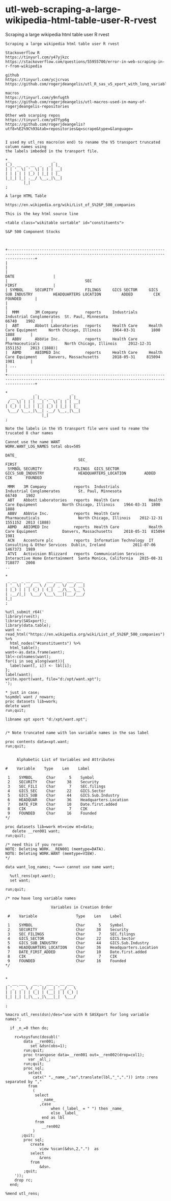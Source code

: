 # utl-web-scraping-a-large-wikipedia-html-table-user-R-rvest
Scraping a large wikipedia html table user R rvest    

    Scraping a large wikipedia html table user R rvest                                                                                                          
                                                                                                                                                                
    Stackoverflow R                                                                                                                                             
    https://tinyurl.com/y47yjkzc                                                                                                                                
    https://stackoverflow.com/questions/55955700/error-in-web-scraping-in-r-from-wikipedia                                                                      
                                                                                                                                                                
    github                                                                                                                                                      
    https://tinyurl.com/ycjcrvas                                                                                                                                
    https://github.com/rogerjdeangelis/utl_R_sas_v5_xport_with_long_variable_names                                                                              
                                                                                                                                                                
    macros                                                                                                                                                      
    https://tinyurl.com/y9nfugth                                                                                                                                
    https://github.com/rogerjdeangelis/utl-macros-used-in-many-of-rogerjdeangelis-repositories                                                                  
                                                                                                                                                                
    Other web scarping repos                                                                                                                                    
    https://tinyurl.com/yd7fyp6g                                                                                                                                
    https://github.com/rogerjdeangelis?utf8=%E2%9C%93&tab=repositories&q=scrape&type=&language=                                                                 
                                                                                                                                                                
                                                                                                                                                                
    I used my utl_res macro(on end) to rename the V5 transport truncated column names using                                                                     
    the labels imbeded in the transport file.                                                                                                                   
                                                                                                                                                                
    *_                   _                                                                                                                                      
    (_)_ __  _ __  _   _| |_                                                                                                                                    
    | | '_ \| '_ \| | | | __|                                                                                                                                   
    | | | | | |_) | |_| | |_                                                                                                                                    
    |_|_| |_| .__/ \__,_|\__|                                                                                                                                   
            |_|                                                                                                                                                 
    ;                                                                                                                                                           
                                                                                                                                                                
    A large HTML Table                                                                                                                                          
                                                                                                                                                                
    https://en.wikipedia.org/wiki/List_of_S%26P_500_companies                                                                                                   
                                                                                                                                                                
    This is the key html source line                                                                                                                            
                                                                                                                                                                
    <table class="wikitable sortable" id="constituents">                                                                                                        
                                                                                                                                                                
    S&P 500 Component Stocks                                                                                                                                    
                                                                                                                                                                
                                                                                                                                                                
                                                                                                                                                                
    +--------------------------------------------------------------------------------------------------------------------------------------------------------+  
    |                                                                                                                                                        |  
    |                                                                                                                                   DATE                 |  
    |                                  SEC                                                                                              FIRST                |  
    | SYMBOL     SECURITY              FILINGS     GICS SECTOR     GICS SUB INDUSTRY         HEADQUARTERS LOCATION         ADDED         CIK    FOUNDED      |  
    |                                                                                                                                                        |  
    |  MMM       3M Company            reports     Industrials     Industrial Conglomerates  St. Paul, Minnesota                         66740    1902       |  
    |  ABT       Abbott Laboratories   reports     Health Care     Health Care Equipment     North Chicago, Illinois     1964-03-31       1800    1888       |  
    |  ABBV      AbbVie Inc.           reports     Health Care     Pharmaceuticals           North Chicago, Illinois     2012-12-31    1551152    2013 (1888)|  
    |  ABMD      ABIOMED Inc           reports     Health Care     Health Care Equipment     Danvers, Massachusetts      2018-05-31     815094    1981       |  
    | ...                                                                                                                                                    |  
    +--------------------------------------------------------------------------------------------------------------------------------------------------------+  
                                                                                                                                                                
    *            _               _                                                                                                                              
      ___  _   _| |_ _ __  _   _| |_                                                                                                                            
     / _ \| | | | __| '_ \| | | | __|                                                                                                                           
    | (_) | |_| | |_| |_) | |_| | |_                                                                                                                            
     \___/ \__,_|\__| .__/ \__,_|\__|                                                                                                                           
                    |_|                                                                                                                                         
    ;                                                                                                                                                           
                                                                                                                                                                
    Note the labels in the V5 transport file were used to reame the trucated 8 char names                                                                       
                                                                                                                                                                
    Cannot use the name WANT                                                                                                                                    
    WORK.WANT_LOG_NAMES total obs=505                                                                                                                           
                                                                                                                                DATE_                           
                                    SEC_                                                                                        FIRST_                          
     SYMBOL SECURITY              FILINGS  GICS_SECTOR             GICS_SUB_INDUSTRY               HEADQUARTERS_LOCATION        ADDED     CIK      FOUNDED      
                                                                                                                                                                
     MMM    3M Company            reports  Industrials             Industrial Conglomerates        St. Paul, Minnesota                    66740    1902         
     ABT    Abbott Laboratories   reports  Health Care             Health Care Equipment           North Chicago, Illinois    1964-03-31  1800     1888         
     ABBV   AbbVie Inc.           reports  Health Care             Pharmaceuticals                 North Chicago, Illinois    2012-12-31  1551152  2013 (1888)  
     ABMD   ABIOMED Inc           reports  Health Care             Health Care Equipment           Danvers, Massachusetts     2018-05-31  815094   1981         
     ACN    Accenture plc         reports  Information Technology  IT Consulting & Other Services  Dublin, Ireland            2011-07-06  1467373  1989         
     ATVI   Activision Blizzard   reports  Communication Services  Interactive Home Entertainment  Santa Monica, California   2015-08-31  718877   2008         
    ..                                                                                                                                                          
                                                                                                                                                                
    *                                                                                                                                                           
     _ __  _ __ ___   ___ ___  ___ ___                                                                                                                          
    | '_ \| '__/ _ \ / __/ _ \/ __/ __|                                                                                                                         
    | |_) | | | (_) | (_|  __/\__ \__ \                                                                                                                         
    | .__/|_|  \___/ \___\___||___/___/                                                                                                                         
    |_|                                                                                                                                                         
    ;                                                                                                                                                           
                                                                                                                                                                
    %utl_submit_r64('                                                                                                                                           
    library(rvest);                                                                                                                                             
    library(SASxport);                                                                                                                                          
    library(data.table);                                                                                                                                        
    want <- read_html("https://en.wikipedia.org/wiki/List_of_S%26P_500_companies") %>%                                                                          
      html_nodes("#constituents") %>%                                                                                                                           
      html_table();                                                                                                                                             
    want<-as.data.frame(want);                                                                                                                                  
    lbl<-colnames(want);                                                                                                                                        
    for(i in seq_along(want)){                                                                                                                                  
      label(want[, i]) <- lbl[i];                                                                                                                               
    };                                                                                                                                                          
    label(want);                                                                                                                                                
    write.xport(want, file="d:/xpt/want.xpt");                                                                                                                  
    ');                                                                                                                                                         
                                                                                                                                                                
    * just in case;                                                                                                                                             
    %symdel want / nowarn;                                                                                                                                      
    proc datasets lib=work;                                                                                                                                     
    delete want                                                                                                                                                 
    run;quit;                                                                                                                                                   
                                                                                                                                                                
    libname xpt xport "d:/xpt/want.xpt";                                                                                                                        
                                                                                                                                                                
                                                                                                                                                                
    /* Note truncated name with lon variable names in the sas label                                                                                             
                                                                                                                                                                
    proc contents data=xpt.want;                                                                                                                                
    run;quit;                                                                                                                                                   
                                                                                                                                                                
                                                                                                                                                                
         Alphabetic List of Variables and Attributes                                                                                                            
                                                                                                                                                                
    #    Variable    Type    Len    Label                                                                                                                       
                                                                                                                                                                
     1    SYMBOL      Char      5    Symbol                                                                                                                     
     2    SECURITY    Char     38    Security                                                                                                                   
     3    SEC_FILI    Char      7    SEC.filings                                                                                                                
     4    GICS_SEC    Char     22    GICS.Sector                                                                                                                
     5    GICS_SUB    Char     44    GICS.Sub.Industry                                                                                                          
     6    HEADQUAR    Char     36    Headquarters.Location                                                                                                      
     7    DATE_FIR    Char     10    Date.first.added                                                                                                           
     8    CIK         Char      7    CIK                                                                                                                        
     9    FOUNDED     Char     16    Founded                                                                                                                    
    */                                                                                                                                                          
                                                                                                                                                                
    proc datasets lib=work mt=view mt=data;                                                                                                                                                                                                                         
       delete __ren001 want;                                                                                                                                                                                                                                          
    run;quit;                                                                                                                                                                                                                                                       
                                                                                                                                                                                                                                                                
    /* need this if you rerun                                                                                                                                                                                                                                       
    NOTE: Deleting WORK.__REN001 (memtype=DATA).                                                                                                                                                                                                                    
    NOTE: Deleting WORK.WANT (memtype=VIEW).                                                                                                                                                                                                                        
    */            
                                                                                                                                                            
    data want_log_names; *===> cannot use name want;                                                                                                            
                                                                                                                                                                
      %utl_rens(xpt.want);                                                                                                                                      
      set want;                                                                                                                                                 
                                                                                                                                                                
    run;quit;                                                                                                                                                   
                                                                                                                                                                
    /* now have long variable names                                                                                                                             
                                                                                                                                                                
                        Variables in Creation Order                                                                                                             
                                                                                                                                                                
     #    Variable                 Type    Len    Label                                                                                                         
                                                                                                                                                                
     1    SYMBOL                   Char      5    Symbol                                                                                                        
     2    SECURITY                 Char     38    Security                                                                                                      
     3    SEC_FILINGS              Char      7    SEC.filings                                                                                                   
     4    GICS_SECTOR              Char     22    GICS.Sector                                                                                                   
     5    GICS_SUB_INDUSTRY        Char     44    GICS.Sub.Industry                                                                                             
     6    HEADQUARTERS_LOCATION    Char     36    Headquarters.Location                                                                                         
     7    DATE_FIRST_ADDED         Char     10    Date.first.added                                                                                              
     8    CIK                      Char      7    CIK                                                                                                           
     9    FOUNDED                  Char     16    Founded                                                                                                       
    */                                                                                                                                                          
                                                                                                                                                                
                                                                                                                                                                
    *                                                                                                                                                           
     _ __ ___   __ _  ___ _ __ ___                                                                                                                              
    | '_ ` _ \ / _` |/ __| '__/ _ \                                                                                                                             
    | | | | | | (_| | (__| | | (_) |                                                                                                                            
    |_| |_| |_|\__,_|\___|_|  \___/                                                                                                                             
                                                                                                                                                                
    ;                                                                                                                                                           
                                                                                                                                                                
    %macro utl_rens(dsn)/des="use with R SASXport for long variable names";                                                                                     
                                                                                                                                                                
      if _n_=0 then do;                                                                                                                                         
                                                                                                                                                                
        rc=%sysfunc(dosubl('                                                                                                                                    
            data __ren001;                                                                                                                                      
               set &dsn(obs=1);                                                                                                                                 
            run;quit;                                                                                                                                           
            proc transpose data=__ren001 out=__ren002(drop=col1);                                                                                               
              var _all_;                                                                                                                                        
            run;quit;                                                                                                                                           
            proc sql;                                                                                                                                           
              select                                                                                                                                            
                catx(" ",_name_,"as",translate(lbl,"_",".")) into :rens separated by ","                                                                        
              from                                                                                                                                              
                (                                                                                                                                               
                 select                                                                                                                                         
                    _name_                                                                                                                                      
                   ,case                                                                                                                                        
                        when (_label_ = " ") then _name_                                                                                                        
                        else _label_                                                                                                                            
                    end as lbl                                                                                                                                  
                 from                                                                                                                                           
                    __ren002                                                                                                                                    
                )                                                                                                                                               
           ;quit;                                                                                                                                               
            proc sql;                                                                                                                                           
               create                                                                                                                                           
                   view %scan(&dsn,2,".")  as                                                                                                                   
               select                                                                                                                                           
                   &rens                                                                                                                                        
               from                                                                                                                                             
                   &dsn.                                                                                                                                        
            ;quit;                                                                                                                                              
        '));                                                                                                                                                    
        drop rc;                                                                                                                                                
      end;                                                                                                                                                      
                                                                                                                                                                
    %mend utl_rens;                                                                                                                                             
                                                                                                                                                                
